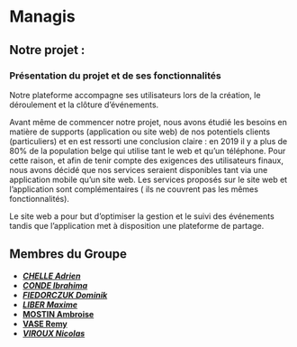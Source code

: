 # Managis

## Notre projet :

### Présentation du projet et de ses fonctionnalités
Notre plateforme accompagne ses utilisateurs lors de la création, le déroulement et la clôture d’événements. 

Avant même de commencer notre projet, nous avons étudié les besoins en matière de supports (application ou site web) de nos potentiels clients (particuliers) et en est ressorti une conclusion claire :  en 2019 il y a plus de 80% de la population belge qui utilise tant le web et qu’un téléphone. Pour cette raison, et afin de tenir compte des exigences des utilisateurs finaux, nous avons décidé que nos services seraient disponibles tant via une application mobile qu’un site web. Les services proposés sur le site web et l’application sont complémentaires ( ils ne couvrent pas les mêmes fonctionnalités).

Le site web a pour but d’optimiser la gestion et le suivi des événements tandis que l’application met à disposition une plateforme de partage. 

## Membres du Groupe 

- [_**CHELLE Adrien**_](https://github.com/ATHOOS)
- [_**CONDE Ibrahima**_](https://github.com/Ibra-Yves)
- [_**FIEDORCZUK Dominik**_](https://github.com/domad007) 
- [_**LIBER Maxime**_](https://github.com/LiberTMx)
- [ **MOSTIN Ambroise** ](https://github.com/amostin)
- [ **VASE Remy** ](https://github.com/RemyVase)
- [_**VIROUX Nicolas**_](https://github.com/VirouxNicolas) 

